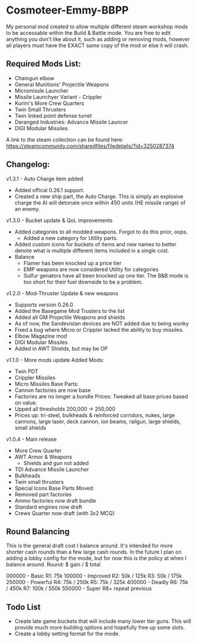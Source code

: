 # Cosmoteer-Emmy-BBPP
 My personal mod created to allow multiple different steam workshop mods to be accessable within the Build & Battle mode. You are free to edit anything you don't like about it, such as adding or removing mods, however all players must have the EXACT same copy of the mod or else it will crash.

## Required Mods List:
* Chaingun elbow
* General Munitions' Projectile Weapons
* Micromissle Launcher
* Missile Launchyer Variant - Crippler
* Kurim's More Crew Quarters
* Twin Small Thrusters
* Twin linked point defense turret
* Deranged Industries: Advance Missile Launcer
* DIGI Modular Missiles

A link to the steam collection can be found here: https://steamcommunity.com/sharedfiles/filedetails/?id=3250287374

## Changelog:
v1.3.1 - Auto Charge item added
* Added offical 0.26.1 support.
* Created a new ship part, the Auto Charge. This is simply an explosive charge the AI will detonate once within 450 units (HE missile range) of an enemy.

v1.3.0 - Bucket update & QoL improvements
* Added categories to all modded weapons. Forgot to do this prior, oops.
	* Added a new category for Utility parts.
* Added custom icons for buckets of items and new names to better denote what is multiple different items included in a single cost.
* Balance
	* Flamer has been knocked up a price tier
	* EMP weapons are now considered Utility for categories
	* Sulfur genators have all been knocked up one tier. The B&B mode is too short for their fuel downside to be a problem.

v1.2.0 - Mod-Thruster Update & new weapons
* Supports version 0.26.0
* Added the Basegame Mod Trusters to the list
* Added all GM Projectile Weapons and shields
* As of now, the Sandevistan devices are NOT added due to being wonky
* Fixed a bug where Micro or Crippler lacked the ability to buy missiles.
* Elbow Magazine mod
* DIGI Modular Missiles
* Added in AWT Shields, but may be OP

v1.1.0 - More mods update
Added Mods:
* Twin PDT
* Crippler Missiles
* Micro Missiles
Base Parts:
* Cannon factories are now base
* Factories are no longer a bundle
Prices:
Tweaked all base prices based on value.
* Upped all thresholds 200,000 -> 250,000
* Prices up: tri-steel, bulkheads & reinforced corridors, nukes, large cannons, large laser, deck cannon, ion beams, railgun, large shields, small shields

v1.0.4 - Main release
* More Crew Quarter
* AWT Armor & Weapons
	* Shields and gun not added
* TDI Advance Missile Launcher
* Bulkheads
* Twin small thrusters
* Special Icons
Base Parts Moved:
* Removed part factories
* Ammo factories now draft bundle
* Standard engines now draft
* Crews Quarter now draft (with 3x2 MCQ)

## Round Balancing
This is the general draft cost I balance around. It's intended for more shorter cash rounds than a few large cash rounds. In the future I plan on adding a lobby config for the mode, but for now this is the policy at when I balance around.
Round: $ gain / $ total

000000 - Basic
	R1: 75k
100000 - Improved
	R2: 50k / 125k 
	R3: 50k / 175k
250000 - Powerful
	R4: 75k / 250k
	R5: 75k / 325k
400000 - Deadly
	R6: 75k / 450k
	R7: 100k / 550k
550000 - Super
	R8+ repeat previous

## Todo List
* Create late game buckets that will include many lower tier guns. This will provide much more building options and hopefully free up some slots.
* Create a lobby setting format for the mode.